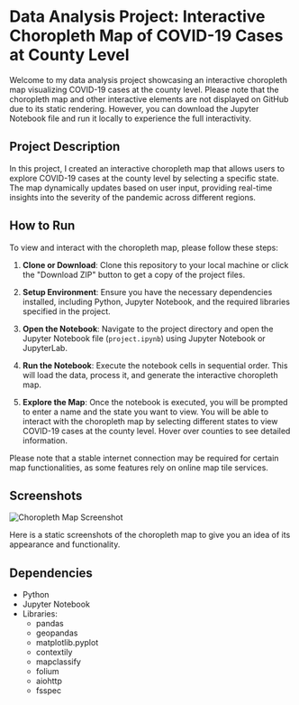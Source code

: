 # Data Analysis Project: Interactive Choropleth Map of COVID-19 Cases at County Level

Welcome to my data analysis project showcasing an interactive choropleth map visualizing COVID-19 cases at the county level. Please note that the choropleth map and other interactive elements are not displayed on GitHub due to its static rendering. However, you can download the Jupyter Notebook file and run it locally to experience the full interactivity.

## Project Description
In this project, I created an interactive choropleth map that allows users to explore COVID-19 cases at the county level by selecting a specific state. The map dynamically updates based on user input, providing real-time insights into the severity of the pandemic across different regions.

## How to Run
To view and interact with the choropleth map, please follow these steps:

1. **Clone or Download**: Clone this repository to your local machine or click the "Download ZIP" button to get a copy of the project files.

2. **Setup Environment**: Ensure you have the necessary dependencies installed, including Python, Jupyter Notebook, and the required libraries specified in the project.

3. **Open the Notebook**: Navigate to the project directory and open the Jupyter Notebook file (`project.ipynb`) using Jupyter Notebook or JupyterLab.

4. **Run the Notebook**: Execute the notebook cells in sequential order. This will load the data, process it, and generate the interactive choropleth map.

5. **Explore the Map**: Once the notebook is executed, you will be prompted to enter a name and the state you want to view. You will be able to interact with the choropleth map by selecting different states to view COVID-19 cases at the county level. Hover over counties to see detailed information.

Please note that a stable internet connection may be required for certain map functionalities, as some features rely on online map tile services.

## Screenshots
![Choropleth Map Screenshot](https://user-images.githubusercontent.com/89562611/246631603-6f8f2e3b-404d-48dd-9a65-47902c54e9ba.png)

Here is a static screenshots of the choropleth map to give you an idea of its appearance and functionality.
## Dependencies
- Python 
- Jupyter Notebook 
- Libraries:
  - pandas
  - geopandas
  - matplotlib.pyplot
  - contextily
  - mapclassify
  - folium
  - aiohttp
  - fsspec

